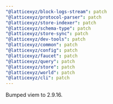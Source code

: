 ```yaml
---
"@latticexyz/block-logs-stream": patch
"@latticexyz/protocol-parser": patch
"@latticexyz/store-indexer": patch
"@latticexyz/schema-type": patch
"@latticexyz/store-sync": patch
"@latticexyz/dev-tools": patch
"@latticexyz/common": patch
"@latticexyz/config": patch
"@latticexyz/faucet": patch
"@latticexyz/query": patch
"@latticexyz/store": patch
"@latticexyz/world": patch
"@latticexyz/cli": patch
---
```


Bumped viem to 2.9.16.

